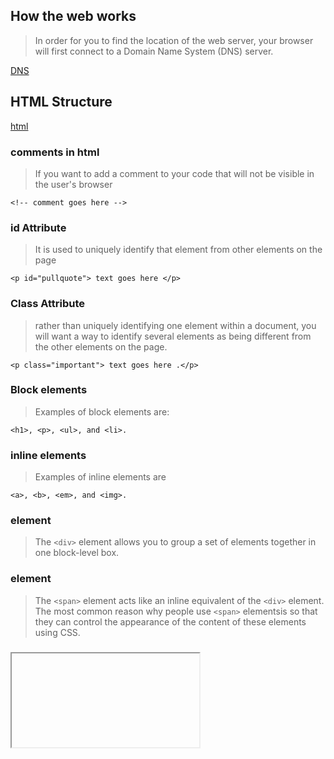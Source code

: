 ## How the web works

> In order for you to find the location of the web server, your browser will first connect
to a Domain Name System (DNS) server.

[DNS](https://www.seobility.net/en/wiki/images/d/d0/DNS-Server.png)

## HTML Structure

[html](https://www.jaimebutler.ch/jb-edit/wp-content/uploads/2014/07/Basic-HTML.png)

### comments in html

>If you want to add a comment to your code that will not be visible in the user's browser

~~~~
<!-- comment goes here -->
~~~~
### id Attribute

>It is used to uniquely identify that element from other elements on the page

~~~~
<p id="pullquote"> text goes here </p>
~~~~

### Class Attribute

>rather than uniquely identifying one element within a document, you will want a way to identify several elements as being different from the other elements on the page.

~~~~
<p class="important"> text goes here .</p>
~~~~

### Block elements 
>Examples of block elements are:
~~~~
<h1>, <p>, <ul>, and <li>.
~~~~

### inline elements

>Examples of inline elements are
~~~~
<a>, <b>, <em>, and <img>.
~~~~

### <div> element

> The `<div>` element allows you to group a set of elements together in one block-level box.

### <span> element 

>The `<span>` element acts like an inline equivalent of the `<div>`
element. 
The most common reason why people use `<span>` elementsis so that they can control the
appearance of the content of these elements using CSS.

### <iframe> element
> An inline frame is used to embed another document within the current HTML document.

### <meta> element
>The `<meta>` element lives inside the `<head>` element and contains information about that
web page.

### escape characters

> Escape characters are used to include special characters in your pages such as <, >, and ©.

## HTML5 

>html5 structure
[struct](https://miro.medium.com/max/393/1*ek7GdyA4kQly94xeShMSGg.png)

> html5 new elements
[new](https://codebridgeplus.com/wp-content/uploads/html5-new.jpg)